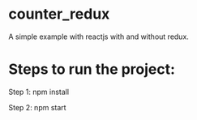 # counter_redux


A simple example with reactjs with and without redux.

# Steps to run the project:
Step 1:
    npm install

Step 2:
    npm start
